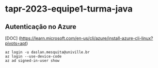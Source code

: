 # tapr-2023-equipe1-turma-java
## Autenticação no Azure
[DOC] (https://learn.microsoft.com/en-us/cli/azure/install-azure-cli-linux?pivots=apt)

```
az login -u daslan.mesquita@univille.br
az login --use-device-code
az ad signed-in-user show
```